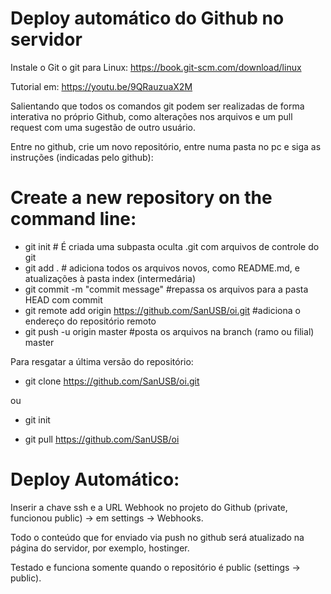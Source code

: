# Deploy automático do Github no servidor

Instale o Git o git para Linux: https://book.git-scm.com/download/linux

Tutorial em: https://youtu.be/9QRauzuaX2M

Salientando que todos os comandos git podem ser realizadas de forma interativa no próprio Github, como alterações nos arquivos e um pull request com uma sugestão de outro usuário.


Entre no github, crie um novo repositório, entre numa pasta no pc e siga as instruções (indicadas pelo github):

# Create a new repository on the command line:
- git init  		      # É criada uma subpasta oculta .git com arquivos de controle do git
- git add . 		      # adiciona todos os arquivos novos, como README.md, e atualizações à pasta index (intermedária)
- git commit -m "commit message"  #repassa os arquivos para a pasta HEAD com commit
- git remote add origin https://github.com/SanUSB/oi.git  #adiciona o endereço do repositório remoto
- git push -u origin master     #posta os arquivos na branch (ramo ou filial) master

Para resgatar a última versão do repositório:

- git clone https://github.com/SanUSB/oi.git <nome da pasta no pc>

 ou 

- git init

- git pull https://github.com/SanUSB/oi

# Deploy Automático:

Inserir a chave ssh e a URL Webhook no projeto do Github (private, funcionou public) -> em settings -> Webhooks.

Todo o conteúdo que for enviado via push no github será atualizado na página do servidor, por exemplo, hostinger.

Testado e funciona somente quando o repositório é public (settings -> public).
